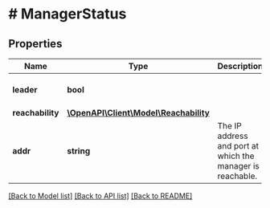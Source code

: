 # # ManagerStatus

## Properties

Name | Type | Description | Notes
------------ | ------------- | ------------- | -------------
**leader** | **bool** |  | [optional] [default to false]
**reachability** | [**\OpenAPI\Client\Model\Reachability**](Reachability.md) |  | [optional]
**addr** | **string** | The IP address and port at which the manager is reachable. | [optional]

[[Back to Model list]](../../README.md#models) [[Back to API list]](../../README.md#endpoints) [[Back to README]](../../README.md)
